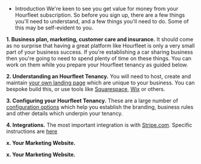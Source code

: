 * Introduction
We're keen to see you get value for money from your Hourfleet subscription. So before you sign up, there are a few things you'll need to understand, and a few things you'll need to do. Some of this may be self-evident to you.

**1. Business plan, marketing, customer care and insurance.** It should come as no surprise that having a great platform like Hourfleet is only a very small part of your business success. If you're establishing a car sharing business then you're going to need to spend plenty of time on these things. You can work on them while you prepare your Hourfleet tenancy as guided below.

**2. Understanding an Hourfleet Tenancy.** You will need to host, create and maintain [your own landing page](yoursite.html) which are unique to your business. You can bespoke build this, or use tools like [Squarespace](http://squarespace.com), [Wix](htp://wix.com) or others.

**3. Configuring your Hourfleet Tenancy.** These are a large number of [configuration options](http://docs.hourfleet.com/youconfigure.html) which help you establish the branding, business rules and other details which underpin your tenancy. 

**4. Integrations.** The most important integration is with [Stripe.com](http://stripe.com). Specific instructions are [here](http://docs.hourfleet.com/youprovide.html)   


**x. Your Marketing Website.**   


**x. Your Marketing Website.**   


